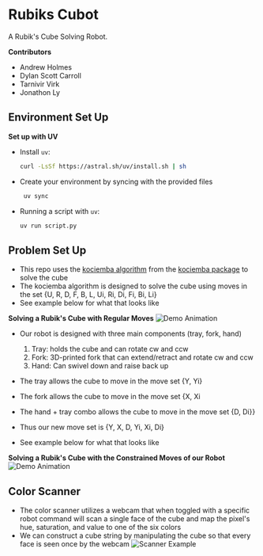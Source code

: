 # Rubiks Cubot

A Rubik's Cube Solving Robot.

**Contributors**
- Andrew Holmes
- Dylan Scott Carroll
- Tarnivir Virk
- Jonathon Ly

## Environment Set Up

**Set up with UV**

- Install `uv`:
   ```bash
   curl -LsSf https://astral.sh/uv/install.sh | sh
   ```

- Create your environment by syncing with the provided files
   ```bash
    uv sync
    ```
- Running a script with `uv`:
    ```bash
    uv run script.py
    ```

## Problem Set Up

- This repo uses the [kociemba algorithm](https://kociemba.org/) from the [kociemba package](https://github.com/muodov/kociemba) to solve the cube
- The kociemba algorithm is designed to solve the cube using moves in the set {U, R, D, F, B, L, Ui, Ri, Di, Fi, Bi, Li}
- See example below for what that looks like

**Solving a Rubik's Cube with Regular Moves**
![Demo Animation](figures/rubiks.gif)

- Our robot is designed with three main components (tray, fork, hand)
    1. Tray: holds the cube and can rotate cw and ccw
    2. Fork: 3D-printed fork that can extend/retract and rotate cw and ccw
    3. Hand: Can swivel down and raise back up

- The tray allows the cube to move in the move set {Y, Yi}
- The fork allows the cube to move in the move set {X, Xi
- The hand + tray combo allows the cube to move in the move set {D, Di}}

- Thus our new move set is {Y, X, D, Yi, Xi, Di}
- See example below for what that looks like

**Solving a Rubik's Cube with the Constrained Moves of our Robot**
![Demo Animation](figures/constrained.gif)

## Color Scanner
- The color scanner utilizes a webcam that when toggled with a specific robot command will scan a single face of the cube and map the pixel's hue, saturation, and value to one of the six colors
- We can construct a cube string by manipulating the cube so that every face is seen once by the webcam
![Scanner Example](figures/color_scanner.png)
